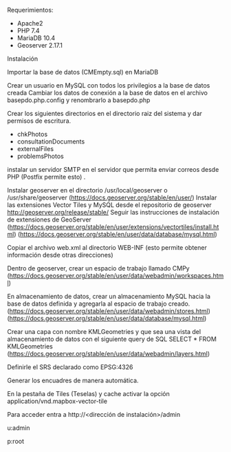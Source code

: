 Requerimientos:
- Apache2
- PHP 7.4
- MariaDB 10.4
- Geoserver 2.17.1

Instalación

Importar la base de datos (CMEmpty.sql) en MariaDB

Crear un usuario en MySQL con todos los privilegios a la base de datos creada
Cambiar los datos de conexión a la base de datos en el archivo basepdo.php.config y renombrarlo a basepdo.php

Crear los siguientes directorios en el directorio raiz del sistema y dar permisos de escritura.

- chkPhotos
- consultationDocuments
- externalFiles
- problemsPhotos

instalar un servidor SMTP en el servidor que permita enviar correos desde PHP (Postfix permite esto) . 

Instalar geoserver en el directorio /usr/local/geoserver o /usr/share/geoserver (https://docs.geoserver.org/stable/en/user/)
Instalar las extensiones Vector Tiles y MySQL desde el repositorio de geoserver http://geoserver.org/release/stable/ 
	Seguir las instrucciones de instalación de extensiones de GeoServer (https://docs.geoserver.org/stable/en/user/extensions/vectortiles/install.html) (https://docs.geoserver.org/stable/en/user/data/database/mysql.html)

Copiar el archivo web.xml al directorio WEB-INF (esto permite obtener información desde otras direcciones)

Dentro de geoserver, crear un espacio de trabajo llamado CMPy (https://docs.geoserver.org/stable/en/user/data/webadmin/workspaces.html)

En almacenamiento de datos, crear un almacenamiento MySQL hacia la base de datos definida y agregarla al espacio de trabajo creado. (https://docs.geoserver.org/stable/en/user/data/webadmin/stores.html) (https://docs.geoserver.org/stable/en/user/data/database/mysql.html)

Crear una capa con nombre KMLGeometries y que sea una vista del almacenamiento de datos con el siguiente query de SQL SELECT * FROM KMLGeometries (https://docs.geoserver.org/stable/en/user/data/webadmin/layers.html)

Definirle el SRS declarado como EPSG:4326

Generar los encuadres de manera automática.

En la pestaña de Tiles (Teselas) y cache activar la opción application/vnd.mapbox-vector-tile

Para acceder entra a http://<dirección de instalación>/admin

u:admin

p:root
